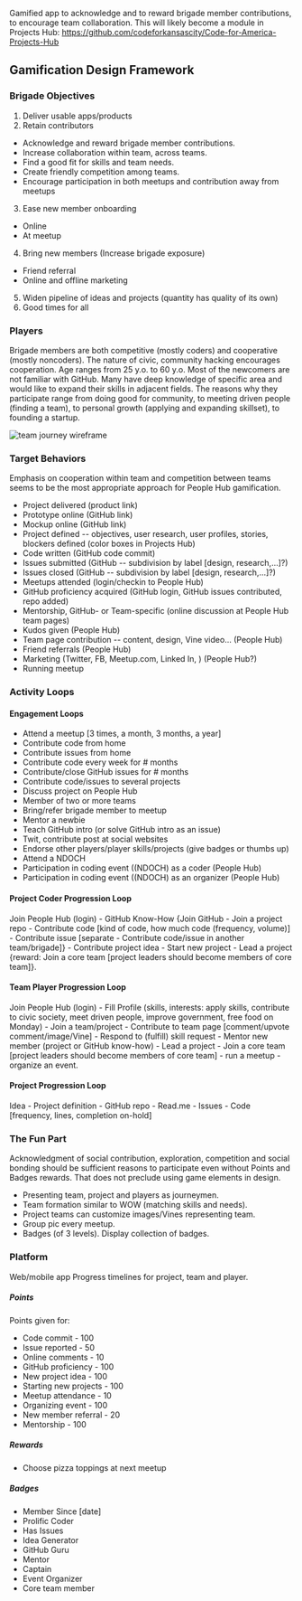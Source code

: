Gamified app to acknowledge and to reward brigade member contributions, to encourage team collaboration. 
This will likely become a module in Projects Hub: https://github.com/codeforkansascity/Code-for-America-Projects-Hub

## Gamification Design Framework
### Brigade Objectives

1. Deliver usable apps/products
2. Retain contributors

  * Acknowledge and reward brigade member contributions.
  * Increase collaboration within team, across teams.
  * Find a good fit for skills and team needs.
  * Create friendly competition among teams.
  * Encourage participation in both meetups and contribution away from meetups

3. Ease new member onboarding

  * Online
  * At meetup

4. Bring new members (Increase brigade exposure)

  * Friend referral
  * Online and offline marketing

5. Widen pipeline of ideas and projects (quantity has quality of its own)
6. Good times for all
 
### Players

Brigade members are both competitive (mostly coders) and cooperative (mostly noncoders). The nature of civic, community hacking encourages cooperation. Age ranges from 25 y.o. to 60 y.o. Most of the newcomers are not familiar with GitHub. Many have deep knowledge of specific area and would like to expand their skills in adjacent fields. The reasons why they participate range from doing good for community, to meeting driven people (finding a team), to personal growth (applying and expanding skillset), to founding a startup. 

![team journey wireframe](https://cloud.githubusercontent.com/assets/10410203/8690057/2b1b5628-2a75-11e5-8d9b-e25d818caa67.png)

### Target Behaviors

Emphasis on cooperation within team and competition between teams seems to be the most appropriate approach for People Hub gamification. 

* Project delivered (product link)
* Prototype online (GitHub link)
* Mockup online (GitHub link)
* Project defined -- objectives, user research, user profiles, stories, blockers defined  (color boxes in Projects Hub)
* Code written (GitHub code commit)
* Issues submitted (GitHub -- subdivision by label [design, research,...]?)
* Issues closed (GitHub -- subdivision by label [design, research,...]?)
* Meetups attended (login/checkin to People Hub)
* GitHub proficiency acquired (GitHub login, GitHub issues contributed, repo added)
* Mentorship, GitHub- or Team-specific (online discussion at People Hub team pages)
* Kudos given (People Hub) 
* Team page contribution -- content, design, Vine video... (People Hub)
* Friend referrals (People Hub)
* Marketing (Twitter, FB, Meetup.com, Linked In, ) (People Hub?)
* Running meetup 

### Activity Loops

#### Engagement Loops

* Attend a meetup [3 times, a month, 3 months, a year] 
* Contribute code from home 
* Contribute issues from home 
* Contribute code every week for # months
* Contribute/close GitHub issues for # months
* Contribute code/issues to several projects
* Discuss project on People Hub
* Member of two or more teams
* Bring/refer brigade member to meetup
* Mentor a newbie 
* Teach GitHub intro (or solve GitHub intro as an issue)
* Twit, contribute post at social websites
* Endorse other players/player skills/projects (give badges or thumbs up)
* Attend a NDOCH
* Participation in coding event ((NDOCH) as a coder (People Hub)
* Participation in coding event ((NDOCH) as an organizer (People Hub)

#### Project Coder Progression Loop

Join People Hub (login) - GitHub Know-How {Join GitHub - Join a project repo - Contribute code [kind of code, how much code (frequency, volume)] - Contribute issue [separate - Contribute code/issue in another team/brigade]} - Contribute project idea - Start new project - Lead a project {reward: Join a core team [project leaders should become members of core team]}.

#### Team Player Progression Loop

Join People Hub (login) - Fill Profile (skills, interests: apply skills, contribute to civic society, meet driven people, improve government, free food on Monday) - Join a team/project - Contribute to team page [comment/upvote comment/image/Vine] - Respond to (fulfill) skill request - Mentor new member (project or GitHub know-how) - Lead a project - Join a core team [project leaders should become members of core team] - run a meetup - organize an event.

#### Project Progression Loop

Idea - Project definition - GitHub repo -  Read.me - Issues - Code [frequency, lines, completion on-hold]

### The Fun Part
Acknowledgment of social contribution, exploration, competition and social bonding should be sufficient reasons to participate even without Points and Badges rewards. That does not preclude using game elements in design. 
* Presenting team, project and players as journeymen. 
* Team formation similar to WOW (matching skills and needs). 
* Project teams can customize images/Vines representing team.
* Group pic every meetup.
* Badges (of 3 levels). Display collection of badges.

### Platform

Web/mobile app
Progress timelines for project, team and player.

##### Points

Points given for:
* Code commit - 100
* Issue reported - 50
* Online comments - 10
* GitHub proficiency - 100
* New project idea - 100
* Starting new projects - 100
* Meetup attendance - 10
* Organizing event - 100
* New member referral - 20
* Mentorship - 100

##### Rewards

* Choose pizza toppings at next meetup

##### Badges

* Member Since [date]
* Prolific Coder
* Has Issues
* Idea Generator
* GitHub Guru
* Mentor
* Captain
* Event Organizer 
* Core team member

